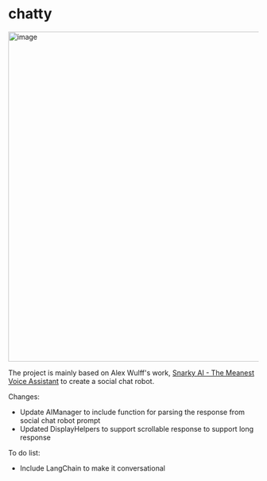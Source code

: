 # chatty

<img width="664" alt="image" src="https://user-images.githubusercontent.com/35285568/219902730-474c6c03-2930-423c-8114-740333a09af1.png">


The project is mainly based on Alex Wulff's work, [Snarky AI - The Meanest Voice Assistant](https://github.com/AlexFWulff/SnarkyHomeAutomation) to create a social chat robot. 

Changes:
- Update AIManager to include function for parsing the response from social chat robot prompt
- Updated DisplayHelpers to support scrollable response to support long response

To do list:
- Include LangChain to make it conversational